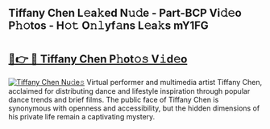 ## Tiffany Chen L𝚎a𝚔ed N𝚞𝚍e - Part-BCP Vi𝚍𝚎o P𝚑𝚘tos - H𝚘𝚝 O𝚗𝚕yf𝚊ns L𝚎a𝚔s mY1FG

# <h2><a href="http://kfdhrw7.oniu.top/?m=Tiffany+Chen">🔗👉 🔴 Tiffany Chen P𝚑ot𝚘𝚜 V𝚒d𝚎o</a></h2>

[![Tiffany Chen Nu𝚍e𝚜](https://i.imgur.com/0qMVB7G.gif)](http://kfdhrw7.oniu.top/?m=Tiffany+Chen)
Virtual performer and multimedia artist Tiffany Chen, acclaimed for distributing dance and lifestyle inspiration through popular dance trends and brief films. The public face of Tiffany Chen is synonymous with openness and accessibility, but the hidden dimensions of his private life remain a captivating mystery.  
